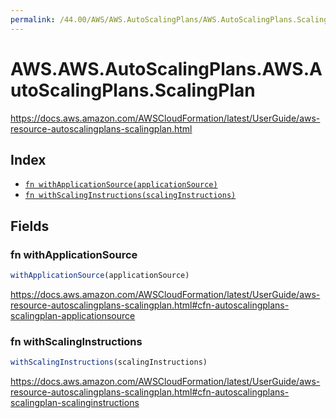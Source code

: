 ```yaml
---
permalink: /44.00/AWS/AWS.AutoScalingPlans/AWS.AutoScalingPlans.ScalingPlan/
---
```


# AWS.AWS.AutoScalingPlans.AWS.AutoScalingPlans.ScalingPlan

https://docs.aws.amazon.com/AWSCloudFormation/latest/UserGuide/aws-resource-autoscalingplans-scalingplan.html

## Index

* [`fn withApplicationSource(applicationSource)`](#fn-withapplicationsource)
* [`fn withScalingInstructions(scalingInstructions)`](#fn-withscalinginstructions)

## Fields

### fn withApplicationSource

```ts
withApplicationSource(applicationSource)
```

https://docs.aws.amazon.com/AWSCloudFormation/latest/UserGuide/aws-resource-autoscalingplans-scalingplan.html#cfn-autoscalingplans-scalingplan-applicationsource

### fn withScalingInstructions

```ts
withScalingInstructions(scalingInstructions)
```

https://docs.aws.amazon.com/AWSCloudFormation/latest/UserGuide/aws-resource-autoscalingplans-scalingplan.html#cfn-autoscalingplans-scalingplan-scalinginstructions